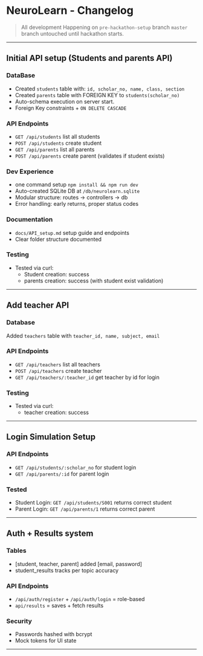 # NeuroLearn - Changelog

> All development Happening on `pre-hackathon-setup` branch
> `master` branch untouched until hackathon starts.

---

## Initial API setup (Students and parents API)

### DataBase
- Created `students` table with: `id, scholar_no, name, class, section`
- Created `parents` table with FOREIGN KEY to `students(scholar_no)`
- Auto-schema execution on server start.
- Foreign Key constraints + `ON DELETE CASCADE`

### API Endpoints
- `GET /api/students` list all students
- `POST /api/students` create student
- `GET /api/parents` list all parents
- `POST /api/parents` create parent (validates if student exists)

### Dev Experience
- one command setup `npm install && npm run dev`
- Auto-created SQLite DB at `/db/neurolearn.sqlite`
- Modular structure: routes -> controllers -> db
- Error handling: early returns, proper status codes

### Documentation
- `docs/API_setup.md` setup guide and endpoints
- Clear folder structure documented

### Testing
- Tested via curl:
    - Student creation: success
    - parents creation: success (with student exist validation)

---

## Add teacher API

### Database
Added `teachers` table with `teacher_id, name, subject, email`

### API Endpoints
- `GET /api/teachers` list all teachers
- `POST /api/teachers` create teacher
- `GET /api/teachers/:teacher_id` get teacher by id for login

### Testing
- Tested via curl:
    - teacher creation: success

---

## Login Simulation Setup

### API Endpoints
- `GET /api/students/:scholar_no` for student login
- `GET /api/parents/:id` for parent login

### Tested
- Student Login: `GET /api/students/S001` returns correct student
- Parent Login: `GET /api/parents/1` returns correct parent

---

## Auth + Results system

### Tables
- [student, teacher, parent] added [email, password]
- student_results tracks per topic accuracy

### API Endpoints
- `/api/auth/register` + `/api/auth/login` = role-based
- `api/results` = saves + fetch results

### Security
- Passwords hashed with bcrypt
- Mock tokens for UI state

---


